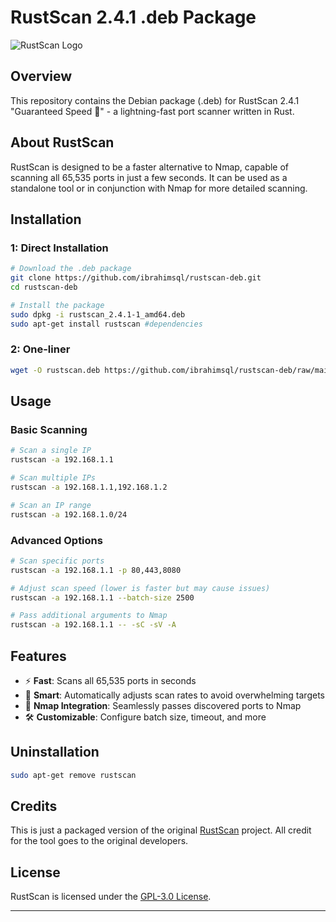 # RustScan 2.4.1 .deb Package

![RustScan Logo](https://raw.githubusercontent.com/RustScan/RustScan/master/pictures/rustscan.png)

## Overview

This repository contains the Debian package (.deb) for RustScan 2.4.1 "Guaranteed Speed 🦔" - a lightning-fast port scanner written in Rust.

## About RustScan

RustScan is designed to be a faster alternative to Nmap, capable of scanning all 65,535 ports in just a few seconds. It can be used as a standalone tool or in conjunction with Nmap for more detailed scanning.

## Installation

### 1: Direct Installation

```bash
# Download the .deb package
git clone https://github.com/ibrahimsql/rustscan-deb.git
cd rustscan-deb

# Install the package
sudo dpkg -i rustscan_2.4.1-1_amd64.deb
sudo apt-get install rustscan #dependencies
```

### 2: One-liner

```bash
wget -O rustscan.deb https://github.com/ibrahimsql/rustscan-deb/raw/main/rustscan_2.4.1-1_amd64.deb && sudo dpkg -i rustscan.deb && sudo apt-get install rustscan
```

## Usage

### Basic Scanning

```bash
# Scan a single IP
rustscan -a 192.168.1.1

# Scan multiple IPs
rustscan -a 192.168.1.1,192.168.1.2

# Scan an IP range
rustscan -a 192.168.1.0/24
```

### Advanced Options

```bash
# Scan specific ports
rustscan -a 192.168.1.1 -p 80,443,8080

# Adjust scan speed (lower is faster but may cause issues)
rustscan -a 192.168.1.1 --batch-size 2500

# Pass additional arguments to Nmap
rustscan -a 192.168.1.1 -- -sC -sV -A
```

## Features

- ⚡ **Fast**: Scans all 65,535 ports in seconds
- 🔎 **Smart**: Automatically adjusts scan rates to avoid overwhelming targets
- 🔄 **Nmap Integration**: Seamlessly passes discovered ports to Nmap
- 🛠️ **Customizable**: Configure batch size, timeout, and more

## Uninstallation

```bash
sudo apt-get remove rustscan
```

## Credits

This is just a packaged version of the original [RustScan](https://github.com/RustScan/RustScan) project. All credit for the tool goes to the original developers.

## License

RustScan is licensed under the [GPL-3.0 License](https://github.com/RustScan/RustScan/blob/master/LICENSE).

---

